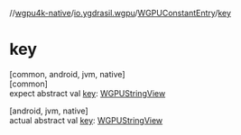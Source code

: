 //[wgpu4k-native](../../../index.md)/[io.ygdrasil.wgpu](../index.md)/[WGPUConstantEntry](index.md)/[key](key.md)

# key

[common, android, jvm, native]\
[common]\
expect abstract val [key](key.md): [WGPUStringView](../-w-g-p-u-string-view/index.md)

[android, jvm, native]\
actual abstract val [key](key.md): [WGPUStringView](../-w-g-p-u-string-view/index.md)